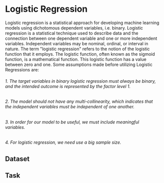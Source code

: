 # Logistic Regression
Logistic regression is a statistical approach for developing machine learning models using dichotomous dependent variables, i.e. binary. Logistic regression is a statistical technique used to describe data and the connection between one dependent variable and one or more independent variables. Independent variables may be nominal, ordinal, or interval in nature. The term "logistic regression" refers to the notion of the logistic function that it employs. The logistic function, often known as the sigmoid function, is a mathematical function. This logistic function has a value between zero and one. Some assumptions made before utilizing Logistic Regressions are: 
###### 1. The target variables in binary logistic regression must always be binary, and the intended outcome is represented by the factor level 1. 
###### 2. The model should not have any multi-collinearity, which indicates that the independent variables must be independent of one another. 
###### 3. In order for our model to be useful, we must include meaningful variables. 
###### 4. For logistic regression, we need use a big sample size.

## Dataset

## Task
